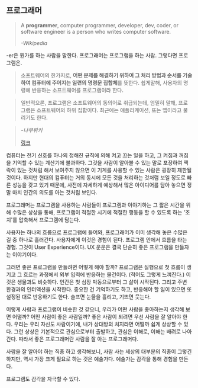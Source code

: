 ## 프로그래머

>A **programmer**, computer programmer, developer, dev, coder, or software engineer is a person who writes computer software. 
>
>*-Wikipedia*

-er은 뭔가를 하는 사람을 말한다. 프로그래머는 프로그램을 하는 사람. 그렇다면 프로그램은.

>소프트웨어의 한가지로, **어떤 문제를 해결하기 위하여 그 처리 방법과 순서를 기술하여 컴퓨터에 주어지는 일련의 명령문 집합체**를 뜻한다. 쉽게말해, 사용자의 명령에 반응하는 소프트웨어를 프로그램이라 한다. 

>일반적으론, 프로그램은 소프트웨어의 동의어로 취급되는데, 엄밀히 말해, 프로그램은 소프트웨어의 하위 집합이다. 최근에는 애플리케이션, 또는 앱이라고 불리기도 한다.

>
>*-나무위키*
>
>[링크](https://namu.wiki/w/프로그램#s-3)
>

컴퓨터는 전기 신호를 하나의 정해진 규칙에 의해 켜고 끄는 일을 하고, 그 켜짐과 꺼짐을 기억할 수 있는 계산기에 불과하다. 그것을 사람이 알아볼 수 있는 말로 포장하여 맥락이 있는 것처럼 해서 보여주지 않으면 이 기계를 사용할 수 있는 사람은 굉장히 제한될 것이다. 하지만 현대의 컴퓨터는 거의 동시에 모든 것을 처리하는 것처럼 보일 정도로 빠른 성능을 갖고 있기 때문에, 사전에 자세하게 예상해서 많은 아이디어를 담아 놓으면 정말 마치 인간의 의도를 아는 것처럼 보인다.

프로그래머는 프로그램을 사용하는 사람들이 프로그램과 이야기하는 그 짧은 시간을 위해 수많은 상상을 통해, 프로그램이 적절한 시기에 적절한 행동을 할 수 있도록 하는 '조치'를 압축해서 프로그램에 담는다.

사용자는 하나의 흐름으로 프로그램에 들어와, 프로그래머가 이미 생각해 놓은 수많은 길 중 하나로 흘러간다. 사용자에게 이것은 경험이 된다. 프로그램 안에서 흐름을 타는 경험. 그것이 User Experience이다. UX 운운은 결국 단순히 좋은 프로그램을 만들자는 이야기이다.

그러면 좋은 프로그램을 만들려면 어떻게 해야 할까? 프로그램은 실행으로 첫 흐름이 생기고 그 흐르는 과정에서 외부 입력에 반응하는 물건이다. (적어도 그렇게 느껴진다.) 이것은 생물과도 비슷하다. 인간은 첫 심장 박동으로부터 그 삶이 시작된다. 그리고 주변 환경과의 인터액션을 시작한다. 중요한 건 기억하기도 하고, 반응해야 할 일이 있으면 또 설정된 대로 반응하기도 한다. 슬프면 눈물을 흘리고, 기쁘면 웃는다. 

이렇게 사람과 프로그램이 비슷한 것 같으니, 우리가 어떤 사람을 좋아하는지 생각해 보면 어떨까? 어떤 사람이 좋은 사람일까? 좋은 사람이 되려면 우선 사람을 잘 알아야 한다. 우리는 우리 자신도 사람이기에, 내가 상대방의 처지라면 어떨까 쉽게 상상할 수 있다. 그런 상상은 기본적으로 관심으로부터 출발하고, 관심은 이해로, 이해는 배려로 나아간다. 따라서 좋은 프로그래머란 사람을 잘 아는 프로그래머다.

사람을 잘 알아야 하는 직종 하고 생각해보니, 사람 사는 세상의 대부분의 직종이 그렇긴 하지만, 역시 가장 크게 필요로 하는 것은 예술가다. 예술가는 감각을 통해 경험을 만든다. 

프로그램도 감각을 자극할 수 있다.

